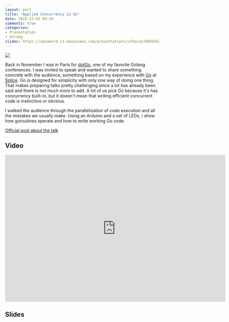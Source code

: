 ```yaml
---
layout: post
title: "Applied Concurrency in Go"
date: 2015-12-02 08:20
comments: true
categories: 
- Presentation
- Golang
slides: https://speakerd.s3.amazonaws.com/presentations/c55aca1f604545abbbc143ca65171ec7/dotGo2015.pdf
---
```


<img src="https://farm6.staticflickr.com/5688/22350810834_20caad1e11_k_d.jpg" class="">

Back in November I was in Paris for [dotGo](http://www.dotgo.eu/), one of my favorite Golang conferences.
I was invited to speak and wanted to share something concrete with the audience, something based on my
experience with [Go](http://golang.org) at [Splice](https://splice.com). Go is designed for simplicity 
with only one way of doing one thing. That makes preparing talks pretty challenging since a lot has already been said
and there is not much more to add. A lot of us pick Go because it's has concurrency built-in, but it doesn't mean that
writing efficient concurrent code is instinctive or obvious.

I walked the audience through the parallelization of code execution and all the mistakes we usually make.
Using an Arduino and a set of LEDs, I show how goroutines operate and how to write working Go code.

[Official post about the talk](http://www.thedotpost.com/2015/11/matt-aimonetti-applied-concurrency-in-go)

## Video

<iframe width="720" height="480" src="https://www.youtube.com/embed/TI8OW22WZvQ" frameborder="0" allowfullscreen></iframe>

## Slides

<script async class="speakerdeck-embed" data-id="c55aca1f604545abbbc143ca65171ec7" data-ratio="1.77777777777778" src="//speakerdeck.com/assets/embed.js"></script>